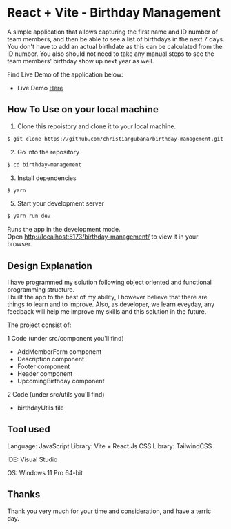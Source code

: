 # React + Vite - Birthday Management

A simple application that allows capturing the first name and ID number of team members, and then be able to see a list of birthdays in the next 7 days. You don't have to add an actual birthdate as this can be calculated from the ID number. You also should not need to take any manual steps to see the team members' birthday show up next year as well.

Find Live Demo of the application below:

- Live Demo [Here](https://christiangubana.github.io/birthday-management/)

## How To Use on your local machine

1. Clone this repoistory and clone it to your local machine.

```bash
$ git clone https://github.com/christiangubana/birthday-management.git
```

2. Go into the repository

```bash
$ cd birthday-management
```

3. Install dependencies

```bash
$ yarn
```

5. Start your development server

```bash
$ yarn run dev
```

Runs the app in the development mode.\
Open [http://localhost:5173/birthday-management/](http://localhost:5173/birthday-management/) to view it in your browser.

## Design Explanation

I have programmed my solution following object oriented and functional programming structure. <br/>
I built the app to the best of my ability, I however believe that there are things to learn and to improve.
Also, as developer, we learn eveyday, any feedback will help me improve my skills and this solution in the future.

The project consist of:

1 Code (under src/component you'll find)

- AddMemberForm component
- Description component
- Footer component
- Header component
- UpcomingBirthday component

2 Code (under src/utils you'll find)

- birthdayUtils file

## Tool used

Language: JavaScript
Library: Vite + React.Js
CSS Library: TailwindCSS

IDE: Visual Studio

OS: Windows 11 Pro 64-bit

## Thanks

Thank you very much for your time and consideration, and have a terric day.
